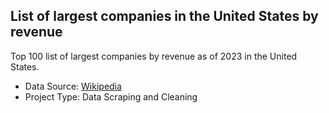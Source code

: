 ## List of largest companies in the United States by revenue

Top 100 list of largest companies by revenue as of 2023 in the United States.

- Data Source: [Wikipedia](https://en.wikipedia.org/wiki/List_of_largest_companies_in_the_United_States_by_revenue)
- Project Type: Data Scraping and Cleaning
